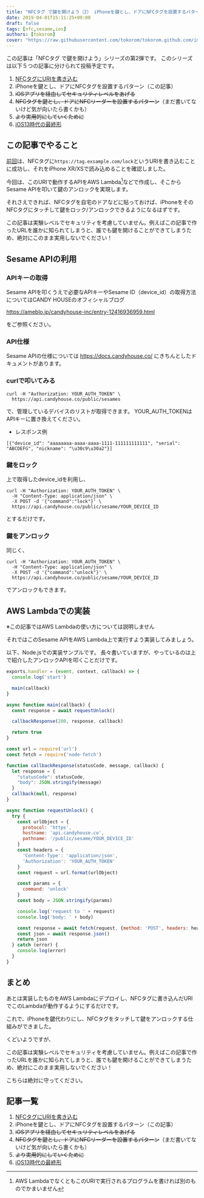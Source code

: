 ```yaml
---
title: "NFCタグ で鍵を開けよう（2） iPhoneを鍵とし、ドアにNFCタグを設置するパターン"
date: 2019-04-01T15:11:25+09:00
draft: false
tags: [nfc,sesame,ios]
authors: [tokorom]
cover: "https://raw.githubusercontent.com/tokorom/tokorom.github.com/images/images/sesame.png"
---
```


この記事は「NFCタグ で鍵を開けよう」シリーズの第2弾です。
このシリーズは以下５つの記事に分けられて投稿予定です。

1. [NFCタグにURIを書き込む](https://www.tokoro.me/posts/nfc-iphone-1/)
2. iPhoneを鍵とし、ドアにNFCタグを設置するパターン（この記事）
3. <s>iOSアプリを経由してセキュリティレベルをあげる</s>
4. <s>NFCタグを鍵とし、ドアにNFCリーダーを設置するパターン</s>（まだ書いてないけど気が向いたら書くかも）
5. <s>より実用的にしていくために</s>
6. [iOS13時代の最終形](https://www.tokoro.me/posts/nfc-iphone-6/)

## この記事でやること

[前回](https://www.tokoro.me/posts/nfc-iphone-1/)は、NFCタグに`https://tag.exsample.com/lock`というURIを書き込むことに成功し、それをiPhone XR/XSで読み込めることを確認しました。

今回は、このURIで動作するAPIをAWS Lambda[^lambda]などで作成し、そこからSesame APIを叩いて鍵のアンロックを実現します。

それさえできれば、NFCタグを自宅のドアなどに貼っておけば、iPhoneをそのNFCタグにタッチして鍵をロック/アンロックできるようになるはずです。

<div class='alert alert-danger'><span class="fa fa-warning"></span>
この記事は実験レベルでセキュリティを考慮していません。例えばこの記事で作ったURLを誰かに知られてしまうと、誰でも鍵を開けることができてしまうため、絶対にこのまま実用しないでください！
</div>

[^lambda]: AWS LambdaでなくともこのURIで実行されるプログラムを書ければ別のものでかまいません

## Sesame APIの利用

### APIキーの取得

Sesame APIを叩くうえで必要なAPIキーやSesame ID（device_id）の取得方法についてはCANDY HOUSEのオフィシャルブログ

https://ameblo.jp/candyhouse-inc/entry-12416936959.html

をご参照ください。

### API仕様

Sesame APIの仕様については https://docs.candyhouse.co/ にきちんとしたドキュメントがあります。

### curlで叩いてみる

``` 
curl -H "Authorization: YOUR_AUTH_TOKEN" \
  https://api.candyhouse.co/public/sesames
```

で、管理しているデバイスのリストが取得できます。
YOUR_AUTH_TOKENはAPIキーに置き換えてください。

- レスポンス例

```
[{"device_id": "aaaaaaaa-aaaa-aaaa-1111-111111111111", "serial": "ABCDEFG", "nickname": "\u30c9\u30a2"}]
```

### 鍵をロック

上で取得したdevice_idを利用し、

```
curl -H "Authorization: YOUR_AUTH_TOKEN" \
  -H "Content-Type: application/json" \
  -X POST -d '{"command":"lock"}' \
  https://api.candyhouse.co/public/sesame/YOUR_DEVICE_ID
``` 

とするだけです。

### 鍵をアンロック

同じく、

```
curl -H "Authorization: YOUR_AUTH_TOKEN" \
  -H "Content-Type: application/json" \
  -X POST -d '{"command":"unlock"}' \
  https://api.candyhouse.co/public/sesame/YOUR_DEVICE_ID
``` 

でアンロックもできます。

## AWS Lambdaでの実装

※この記事ではAWS Lambdaの使い方については説明しません

それではこのSesame APIをAWS Lambda上で実行すよう実装してみましょう。

以下、Node.jsでの実装サンプルです。
長々書いていますが、やっているのは上で紹介したアンロックAPIを叩くことだけです。

```js
exports.handler = (event, context, callback) => {
  console.log('start')

  main(callback)
}

async function main(callback) {
  const response = await requestUnlock()

  callbackResponse(200, response, callback)

  return true
}

const url = require('url')
const fetch = require('node-fetch')

function callbackResponse(statusCode, message, callback) {
  let response = {
    "statusCode": statusCode,
    "body": JSON.stringify(message)
  }
  callback(null, response)
}

async function requestUnlock() {
  try {
    const urlObject = {
      protocol: 'https',
      hostname: 'api.candyhouse.co',
      pathname: '/public/sesame/YOUR_DEVICE_ID'
    }
    const headers = {
      'Content-Type': 'application/json',
      'Authorization': 'YOUR_AUTH_TOKEN'
    }
    const request = url.format(urlObject)

    const params = {
      command: 'unlock'
    }
    const body = JSON.stringify(params)

    console.log('request to ' + request)
    console.log('body: ' + body)

    const response = await fetch(request, {method: 'POST', headers: headers, body: body})
    const json = await response.json()
    return json
  } catch (error) {
    console.log(error)
  }
}
```

## まとめ

あとは実装したものをAWS Lambdaにデプロイし、NFCタグに書き込んだURIでこのLambdaが動作するようにするだけです。

これで、iPhoneを鍵代わりにし、NFCタグをタッチして鍵をアンロックする仕組みができました。

くどいようですが、

<div class='alert alert-danger'><span class="fa fa-warning"></span>
この記事は実験レベルでセキュリティを考慮していません。例えばこの記事で作ったURLを誰かに知られてしまうと、誰でも鍵を開けることができてしまうため、絶対にこのまま実用しないでください！
</div>

こちらは絶対に守ってください。

## 記事一覧

1. [NFCタグにURIを書き込む](https://www.tokoro.me/posts/nfc-iphone-1/)
2. iPhoneを鍵とし、ドアにNFCタグを設置するパターン（この記事）
3. <s>iOSアプリを経由してセキュリティレベルをあげる</s>
4. <s>NFCタグを鍵とし、ドアにNFCリーダーを設置するパターン</s>（まだ書いてないけど気が向いたら書くかも）
5. <s>より実用的にしていくために</s>
6. [iOS13時代の最終形](https://www.tokoro.me/posts/nfc-iphone-6/)
